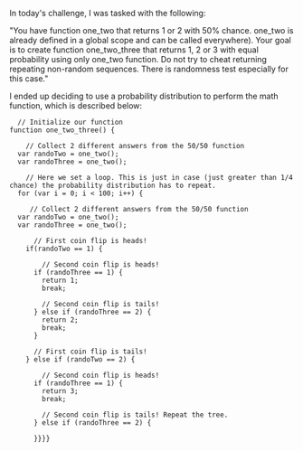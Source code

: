 In today's challenge, I was tasked with the following:

"You have function one_two that returns 1 or 2 with 50% chance. one_two is already defined in a global scope and can be called everywhere). Your goal is to create function one_two_three that returns 1, 2 or 3 with equal probability using only one_two function. Do not try to cheat returning repeating non-random sequences. There is randomness test especially for this case."

I ended up deciding to use a probability distribution to perform the math function, which is described below:

      // Initialize our function
    function one_two_three() {

        // Collect 2 different answers from the 50/50 function
      var randoTwo = one_two();
      var randoThree = one_two();
  
        // Here we set a loop. This is just in case (just greater than 1/4 chance) the probability distribution has to repeat.
      for (var i = 0; i < 100; i++) {
      
         // Collect 2 different answers from the 50/50 function
      var randoTwo = one_two();
      var randoThree = one_two();
      
          // First coin flip is heads!
        if(randoTwo == 1) {
        
            // Second coin flip is heads!
          if (randoThree == 1) {
            return 1;
            break;
            
            // Second coin flip is tails!
          } else if (randoThree == 2) {
            return 2;
            break;
          }
          
          // First coin flip is tails!
        } else if (randoTwo == 2) {
        
            // Second coin flip is heads!
          if (randoThree == 1) {
            return 3;
            break;
            
            // Second coin flip is tails! Repeat the tree.
          } else if (randoThree == 2) {
        
          }}}}
